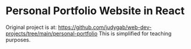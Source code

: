 # Personal Portfolio Website in React

Original project is at: https://github.com/judygab/web-dev-projects/tree/main/personal-portfolio
This is simplified for teaching purposes.
